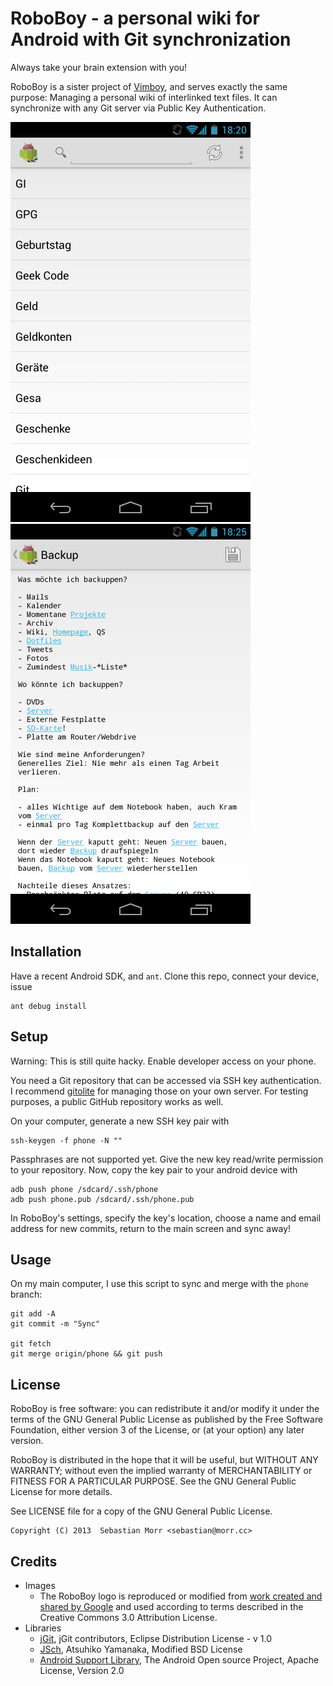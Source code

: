 RoboBoy - a personal wiki for Android with Git synchronization
==============================================================

Always take your brain extension with you!

RoboBoy is a sister project of [Vimboy](https://github.com/blinry/vimboy),
and serves exactly the same purpose: Managing a personal wiki of interlinked
text files. It can synchronize with any Git server via Public Key Authentication.

![Main activity](assets/screenshots/main.png) &nbsp; ![Page activity](assets/screenshots/page.png)

Installation
------------

Have a recent Android SDK, and `ant`. Clone this repo, connect your device, issue

    ant debug install

Setup
-----

Warning: This is still quite hacky. Enable developer access on your phone.

You need a Git repository that can be accessed via SSH key authentication. I recommend [gitolite](http://gitolite.com/gitolite/) for managing those on your own server. For testing purposes, a public GitHub repository works as well.

On your computer, generate a new SSH key pair with

    ssh-keygen -f phone -N ""

Passphrases are not supported yet. Give the new key read/write permission to your repository. Now, copy the key pair to your android device with

    adb push phone /sdcard/.ssh/phone
    adb push phone.pub /sdcard/.ssh/phone.pub

In RoboBoy's settings, specify the key's location, choose a name and email address for new commits, return to the main screen and sync away!

Usage
-----

On my main computer, I use this script to sync and merge with the `phone` branch:

    git add -A
    git commit -m "Sync"

    git fetch
    git merge origin/phone && git push

License
-------

RoboBoy is free software: you can redistribute it and/or modify it under the
terms of the GNU General Public License as published by the Free Software
Foundation, either version 3 of the License, or (at your option) any later
version.

RoboBoy is distributed in the hope that it will be useful, but WITHOUT ANY
WARRANTY; without even the implied warranty of MERCHANTABILITY or FITNESS FOR A
PARTICULAR PURPOSE. See the GNU General Public License for more details.

See LICENSE file for a copy of the GNU General Public License.

    Copyright (C) 2013  Sebastian Morr <sebastian@morr.cc>

Credits
-------

- Images
    - The RoboBoy logo is reproduced or modified from [work created and shared by Google](https://developer.android.com/distribute/googleplay/promote/brand.html) and used according to terms described in the Creative Commons 3.0 Attribution License.
- Libraries
    - [jGit](http://www.eclipse.org/jgit/), jGit contributors, Eclipse Distribution License - v 1.0
    - [JSch](http://www.jcraft.com/jsch/), Atsuhiko Yamanaka, Modified BSD License
    - [Android Support Library](https://developer.android.com/tools/extras/support-library.html), The Android Open source Project, Apache License, Version 2.0
